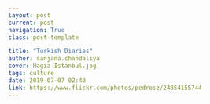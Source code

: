 ```yaml
---
layout: post
current: post
navigation: True
class: post-template

title: "Turkish Diaries"
author: sanjana.chandaliya
cover: Hagia-Istanbul.jpg
tags: culture
date: 2019-07-07 02:40
link: https://www.flickr.com/photos/pedrosz/24854155744
---
```

